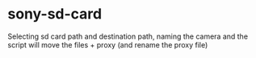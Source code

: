 # sony-sd-card
Selecting sd card path and destination path, naming the camera and the script will move the files + proxy (and rename the proxy file) 
